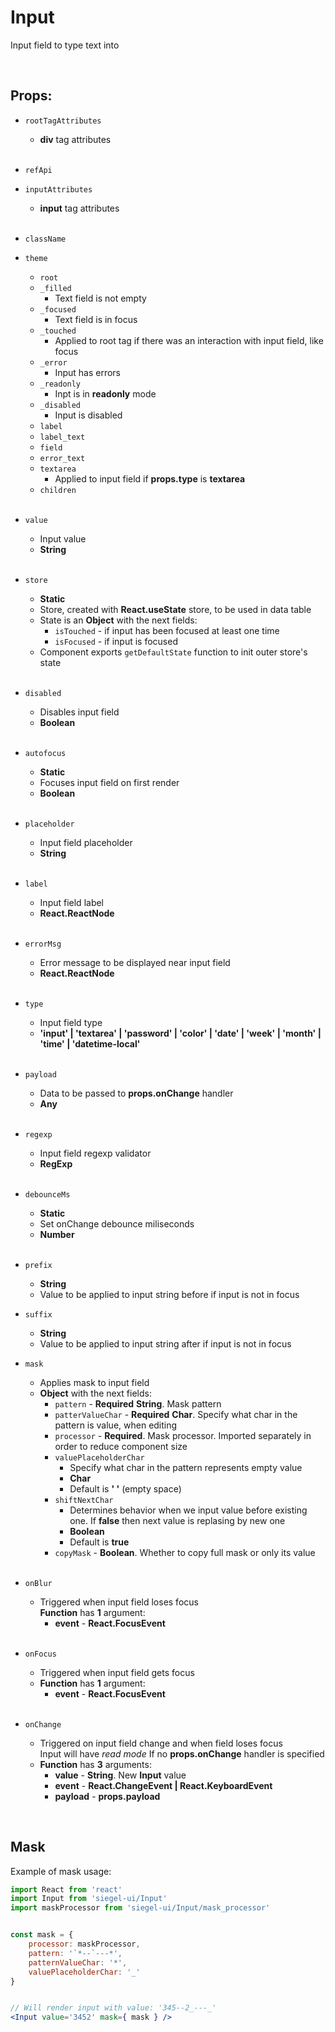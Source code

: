 # Input

Input field to type text into<br />

<br />

## Props:

- `rootTagAttributes`
    - **div** tag attributes<br /><br />

- `refApi`

- `inputAttributes`
    - **input** tag attributes<br /><br />

- `className`

- `theme`
    - `root`
    - `_filled`
        - Text field is not empty
    - `_focused`
        - Text field is in focus
    - `_touched`
        - Applied to root tag if there was an interaction with input field, like focus
    - `_error`
        - Input has errors
    - `_readonly`
        - Inpt is in **readonly** mode
    - `_disabled`
        - Input is disabled
    - `label`
    - `label_text`
    - `field`
    - `error_text`
    - `textarea`
        - Applied to input field if **props.type** is **textarea**
    - `children`<br /><br />

- `value`
    - Input value
    - **String**<br /><br />

- `store`
    - **Static**
    - Store, created with **React.useState** store, to be used in data table
    - State is an **Object** with the next fields:
        - `isTouched` - if input has been focused at least one time
        - `isFocused` - if input is focused
    - Component exports `getDefaultState` function to init outer store's state<br /><br />

- `disabled`
    - Disables input field
    - **Boolean**<br /><br />

- `autofocus`
    - **Static**
    - Focuses input field on first render
    - **Boolean**<br /><br />

- `placeholder`
    - Input field placeholder
    - **String**<br /><br />

- `label`
    - Input field label
    - **React.ReactNode**<br /><br />

- `errorMsg`
    - Error message to be displayed near input field
    - **React.ReactNode**<br /><br />

- `type`
    - Input field type
    - **'input' | 'textarea' | 'password' | 'color' | 'date' | 'week' | 'month' | 'time' | 'datetime-local'**<br /><br />

- `payload`
    - Data to be passed to **props.onChange** handler
    - **Any**<br /><br />

- `regexp`
    - Input field regexp validator
    - **RegExp**<br /><br />

- `debounceMs`
    - **Static**
    - Set onChange debounce miliseconds
    - **Number**<br /><br />

- `prefix`
    - **String**
    - Value to be applied to input string before if input is not in focus

- `suffix`
    - **String**
    - Value to be applied to input string after if input is not in focus

- `mask`
    - Applies mask to input field
    - **Object** with the next fields:
        - `pattern` - **Required** **String**. Mask pattern
        - `patterValueChar` - **Required** **Char**. Specify what char in the pattern is value, when editing
        - `processor` - **Required**. Mask processor. Imported separately in order to reduce component size
        - `valuePlaceholderChar`
            - Specify what char in the pattern represents empty value
            - **Char**
            - Default is **' '** (empty space)
        - `shiftNextChar`
            - Determines behavior when we input value before existing one. If **false** then next value is replasing by new one
            - **Boolean**
            - Default is **true**
        - `copyMask` - **Boolean**. Whether to copy full mask or only its value<br /><br />

- `onBlur`
    - Triggered when input field loses focus<br />
    **Function**  has **1** argument:
        - **event** - **React.FocusEvent**<br /><br />

- `onFocus`
    - Triggered when input field gets focus
    - **Function** has **1** argument:
        - **event** - **React.FocusEvent**<br /><br />

- `onChange`
    - Triggered on input field change and when field loses focus<br />
        Input will have _read mode_ If no **props.onChange** handler is specified 
    - **Function** has **3** arguments:
        - **value** - **String**. New **Input** value
        - **event** - **React.ChangeEvent | React.KeyboardEvent**
        - **payload** - **props.payload**


</br>

## Mask

Example of mask usage:

```jsx
import React from 'react'
import Input from 'siegel-ui/Input'
import maskProcessor from 'siegel-ui/Input/mask_processor'


const mask = {
    processor: maskProcessor,
    pattern: '`*--`---*',
    patternValueChar: '*',
    valuePlaceholderChar: '_'
}


// Will render input with value: '345--2_---_'
<Input value='3452' mask={ mask } />
```